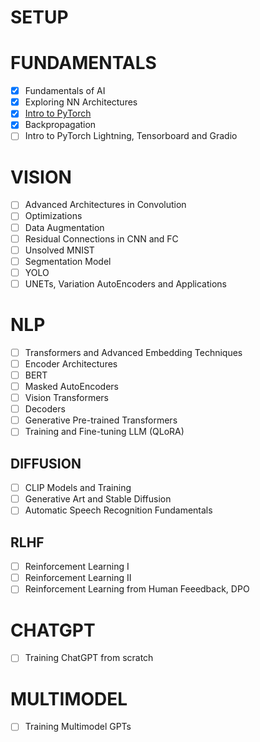 # SETUP

# FUNDAMENTALS
- [X] Fundamentals of AI
- [X] Exploring NN Architectures
- [X] [Intro to PyTorch](https://github.com/Muthukamalan/PyTorch-Basics)
- [X] Backpropagation 
- [ ] Intro to PyTorch Lightning, Tensorboard and Gradio

# VISION
- [ ] Advanced Architectures in Convolution
- [ ] Optimizations
- [ ] Data Augmentation
- [ ] Residual Connections in CNN and FC
- [ ] Unsolved MNIST
- [ ] Segmentation Model
- [ ] YOLO
- [ ] UNETs, Variation AutoEncoders and Applications

# NLP
- [ ] Transformers and Advanced Embedding Techniques
- [ ] Encoder Architectures 
- [ ] BERT
- [ ] Masked AutoEncoders
- [ ] Vision Transformers
- [ ] Decoders
- [ ] Generative Pre-trained Transformers
- [ ] Training and Fine-tuning LLM (QLoRA)

## DIFFUSION
- [ ] CLIP Models and Training
- [ ] Generative Art and Stable Diffusion
- [ ] Automatic Speech Recognition Fundamentals

## RLHF
- [ ] Reinforcement Learning I
- [ ] Reinforcement Learning II
- [ ] Reinforcement Learning from Human Feeedback, DPO

# CHATGPT
- [ ] Training ChatGPT from scratch

# MULTIMODEL
- [ ] Training Multimodel GPTs
